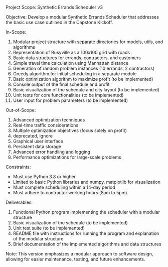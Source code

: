 Project Scope: Synthetic Errands Scheduler v3

Objective:
Develop a modular Synthetic Errands Scheduler that addresses the basic use case outlined in the Capstone Kickoff.

In-Scope:
1. Modular project structure with separate directories for models, utils, and algorithms
2. Representation of Busyville as a 100x100 grid with roads
3. Basic data structures for errands, contractors, and customers
4. Simple travel time calculation using Manhattan distance
5. Generation of random problem instances (10 errands, 2 contractors)
6. Greedy algorithm for initial scheduling in a separate module
7. Basic optimization algorithm to maximize profit (to be implemented)
8. Console output of the final schedule and profit
9. Basic visualization of the schedule and city layout (to be implemented)
10. Unit tests for core functionalities (to be implemented)
11. User input for problem parameters (to be implemented)

Out-of-Scope:
1. Advanced optimization techniques
2. Real-time traffic considerations
3. Multiple optimization objectives (focus solely on profit)
4. deprecated, ignore
5. Graphical user interface
6. Persistent data storage
7. Advanced error handling and logging
8. Performance optimizations for large-scale problems

Constraints:
- Must use Python 3.8 or higher
- Limited to basic Python libraries and numpy, matplotlib for visualization
- Must complete scheduling within a 14-day period
- Must adhere to contractor working hours (8am to 5pm)

Deliverables:
1. Functional Python program implementing the scheduler with a modular structure
2. Basic visualization of the schedule (to be implemented)
3. Unit test suite (to be implemented)
4. README file with instructions for running the program and explanation of the modular structure
5. Brief documentation of the implemented algorithms and data structures

Note: This version emphasizes a modular approach to software design, allowing for easier maintenance, testing, and future enhancements.